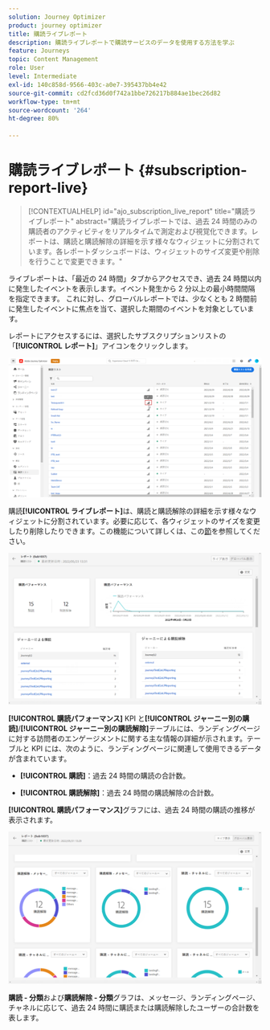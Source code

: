 ```yaml
---
solution: Journey Optimizer
product: journey optimizer
title: 購読ライブレポート
description: 購読ライブレポートで購読サービスのデータを使用する方法を学ぶ
feature: Journeys
topic: Content Management
role: User
level: Intermediate
exl-id: 140c858d-9566-403c-a0e7-395437bb4e42
source-git-commit: cd2fcd36d0f742a1bbe726217b884ae1bec26d82
workflow-type: tm+mt
source-wordcount: '264'
ht-degree: 80%

---
```


# 購読ライブレポート {#subscription-report-live}

>[!CONTEXTUALHELP]
>id="ajo_subscription_live_report"
>title="購読ライブレポート"
>abstract="購読ライブレポートでは、過去 24 時間のみの購読者のアクティビティをリアルタイムで測定および視覚化できます。レポートは、購読と購読解除の詳細を示す様々なウィジェットに分割されています。各レポートダッシュボードは、ウィジェットのサイズ変更や削除を行うことで変更できます。"

ライブレポートは、「最近の 24 時間」タブからアクセスでき、過去 24 時間以内に発生したイベントを表示します。イベント発生から 2 分以上の最小時間間隔を指定できます。 これに対し、グローバルレポートでは、少なくとも 2 時間前に発生したイベントに焦点を当て、選択した期間のイベントを対象としています。

レポートにアクセスするには、選択したサブスクリプションリストの「**[!UICONTROL レポート]**」アイコンをクリックします。

![](assets/subscription_report_7.png)

購読&#x200B;**[!UICONTROL ライブレポート]**&#x200B;は、購読と購読解除の詳細を示す様々なウィジェットに分割されています。必要に応じて、各ウィジェットのサイズを変更したり削除したりできます。この機能について詳しくは、この[節](live-report.md)を参照してください。

![](assets/subscription_report_3.png)

**[!UICONTROL 購読パフォーマンス]** KPI と&#x200B;**[!UICONTROL ジャーニー別の購読]**/**[!UICONTROL ジャーニー別の購読解除]**&#x200B;テーブルには、ランディングページに対する訪問者のエンゲージメントに関する主な情報の詳細が示されます。テーブルと KPI には、次のように、ランディングページに関連して使用できるデータが含まれています。

* **[!UICONTROL 購読]**：過去 24 時間の購読の合計数。

* **[!UICONTROL 購読解除]**：過去 24 時間の購読解除の合計数。

**[!UICONTROL 購読パフォーマンス]**&#x200B;グラフには、過去 24 時間の購読の推移が表示されます。

![](assets/subscription_report_4.png)

**購読 - 分類**&#x200B;および&#x200B;**購読解除 - 分類**&#x200B;グラフは、メッセージ、ランディングページ、チャネルに応じて、過去 24 時間に購読または購読解除したユーザーの合計数を表します。
